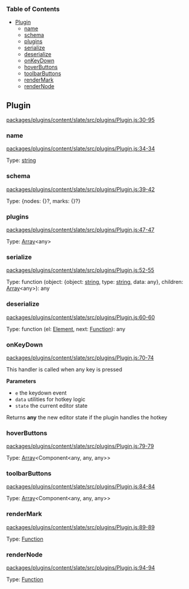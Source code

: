 <!-- Generated by documentation.js. Update this documentation by updating the source code. -->

### Table of Contents

-   [Plugin][1]
    -   [name][2]
    -   [schema][3]
    -   [plugins][4]
    -   [serialize][5]
    -   [deserialize][6]
    -   [onKeyDown][7]
    -   [hoverButtons][8]
    -   [toolbarButtons][9]
    -   [renderMark][10]
    -   [renderNode][11]

## Plugin

[packages/plugins/content/slate/src/plugins/Plugin.js:30-95][12]

### name

[packages/plugins/content/slate/src/plugins/Plugin.js:34-34][13]

Type: [string][14]

### schema

[packages/plugins/content/slate/src/plugins/Plugin.js:39-42][15]

Type: {nodes: {}?, marks: {}?}

### plugins

[packages/plugins/content/slate/src/plugins/Plugin.js:47-47][16]

Type: [Array][17]&lt;any>

### serialize

[packages/plugins/content/slate/src/plugins/Plugin.js:52-55][18]

Type: function (object: {object: [string][14], type: [string][14], data: any}, children: [Array][17]&lt;any>): any

### deserialize

[packages/plugins/content/slate/src/plugins/Plugin.js:60-60][19]

Type: function (el: [Element][20], next: [Function][21]): any

### onKeyDown

[packages/plugins/content/slate/src/plugins/Plugin.js:70-74][22]

This handler is called when any key is pressed

**Parameters**

-   `e`  the keydown event
-   `data`  utilities for hotkey logic
-   `state`  the current editor state

Returns **any** the new editor state if the plugin handles the hotkey

### hoverButtons

[packages/plugins/content/slate/src/plugins/Plugin.js:79-79][23]

Type: [Array][17]&lt;Component&lt;any, any, any>>

### toolbarButtons

[packages/plugins/content/slate/src/plugins/Plugin.js:84-84][24]

Type: [Array][17]&lt;Component&lt;any, any, any>>

### renderMark

[packages/plugins/content/slate/src/plugins/Plugin.js:89-89][25]

Type: [Function][21]

### renderNode

[packages/plugins/content/slate/src/plugins/Plugin.js:94-94][26]

Type: [Function][21]

[1]: #plugin

[2]: #name

[3]: #schema

[4]: #plugins

[5]: #serialize

[6]: #deserialize

[7]: #onkeydown

[8]: #hoverbuttons

[9]: #toolbarbuttons

[10]: #rendermark

[11]: #rendernode

[12]: https://github.com/nolandg/editor/blob/914e9a226e1eb4066c79ca67aacfa1a8e4307102/packages/plugins/content/slate/src/plugins/Plugin.js#L30-L95 "Source code on GitHub"

[13]: https://github.com/nolandg/editor/blob/914e9a226e1eb4066c79ca67aacfa1a8e4307102/packages/plugins/content/slate/src/plugins/Plugin.js#L34-L34 "Source code on GitHub"

[14]: https://developer.mozilla.org/docs/Web/JavaScript/Reference/Global_Objects/String

[15]: https://github.com/nolandg/editor/blob/914e9a226e1eb4066c79ca67aacfa1a8e4307102/packages/plugins/content/slate/src/plugins/Plugin.js#L39-L42 "Source code on GitHub"

[16]: https://github.com/nolandg/editor/blob/914e9a226e1eb4066c79ca67aacfa1a8e4307102/packages/plugins/content/slate/src/plugins/Plugin.js#L47-L47 "Source code on GitHub"

[17]: https://developer.mozilla.org/docs/Web/JavaScript/Reference/Global_Objects/Array

[18]: https://github.com/nolandg/editor/blob/914e9a226e1eb4066c79ca67aacfa1a8e4307102/packages/plugins/content/slate/src/plugins/Plugin.js#L52-L55 "Source code on GitHub"

[19]: https://github.com/nolandg/editor/blob/914e9a226e1eb4066c79ca67aacfa1a8e4307102/packages/plugins/content/slate/src/plugins/Plugin.js#L60-L60 "Source code on GitHub"

[20]: https://developer.mozilla.org/docs/Web/API/Element

[21]: https://developer.mozilla.org/docs/Web/JavaScript/Reference/Statements/function

[22]: https://github.com/nolandg/editor/blob/914e9a226e1eb4066c79ca67aacfa1a8e4307102/packages/plugins/content/slate/src/plugins/Plugin.js#L70-L74 "Source code on GitHub"

[23]: https://github.com/nolandg/editor/blob/914e9a226e1eb4066c79ca67aacfa1a8e4307102/packages/plugins/content/slate/src/plugins/Plugin.js#L79-L79 "Source code on GitHub"

[24]: https://github.com/nolandg/editor/blob/914e9a226e1eb4066c79ca67aacfa1a8e4307102/packages/plugins/content/slate/src/plugins/Plugin.js#L84-L84 "Source code on GitHub"

[25]: https://github.com/nolandg/editor/blob/914e9a226e1eb4066c79ca67aacfa1a8e4307102/packages/plugins/content/slate/src/plugins/Plugin.js#L89-L89 "Source code on GitHub"

[26]: https://github.com/nolandg/editor/blob/914e9a226e1eb4066c79ca67aacfa1a8e4307102/packages/plugins/content/slate/src/plugins/Plugin.js#L94-L94 "Source code on GitHub"
